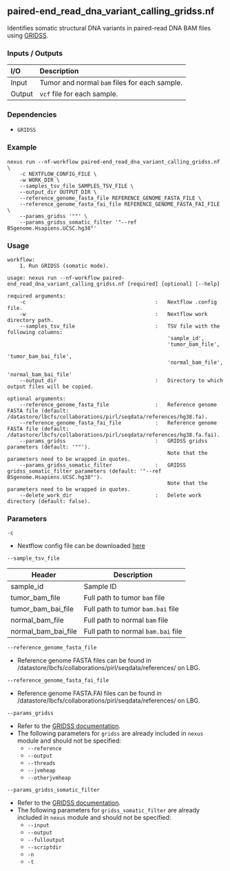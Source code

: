 ## paired-end_read_dna_variant_calling_gridss.nf

Identifies somatic structural DNA variants in paired-read DNA BAM files using [GRIDSS](https://github.com/PapenfussLab/gridss).

### Inputs / Outputs

| I/O    | Description                                   |
|:-------|:----------------------------------------------|
| Input  | Tumor and normal `bam` files for each sample. | 
| Output | `vcf` file for each sample.                   |

### Dependencies

* `GRIDSS`

### Example

```
nexus run --nf-workflow paired-end_read_dna_variant_calling_gridss.nf \
    -c NEXTFLOW_CONFIG_FILE \
    -w WORK_DIR \
    --samples_tsv_file SAMPLES_TSV_FILE \
    --output_dir OUTPUT_DIR \
    --reference_genome_fasta_file REFERENCE_GENOME_FASTA_FILE \
    --reference_genome_fasta_fai_file REFERENCE_GENOME_FASTA_FAI_FILE \
    --params_gridss '""' \
    --params_gridss_somatic_filter '"--ref BSgenome.Hsapiens.UCSC.hg38"'
```

### Usage

```
workflow:
    1. Run GRIDSS (somatic mode).

usage: nexus run --nf-workflow paired-end_read_dna_variant_calling_gridss.nf [required] [optional] [--help]

required arguments:
    -c                                          :   Nextflow .config file.
    -w                                          :   Nextflow work directory path.
    --samples_tsv_file                          :   TSV file with the following columns:
                                                    'sample_id',
                                                    'tumor_bam_file',
                                                    'tumor_bam_bai_file',
                                                    'normal_bam_file',
                                                    'normal_bam_bai_file'
    --output_dir                                :   Directory to which output files will be copied.

optional arguments:
    --reference_genome_fasta_file               :   Reference genome FASTA file (default: /datastore/lbcfs/collaborations/pirl/seqdata/references/hg38.fa).
    --reference_genome_fasta_fai_file           :   Reference genome FASTA file (default: /datastore/lbcfs/collaborations/pirl/seqdata/references/hg38.fa.fai).
    --params_gridss                             :   GRIDSS gridss parameters (default: '""').
                                                    Note that the parameters need to be wrapped in quotes.
    --params_gridss_somatic_filter              :   GRIDSS gridss_somatic_filter parameters (default: '"--ref BSgenome.Hsapiens.UCSC.hg38"').
                                                    Note that the parameters need to be wrapped in quotes.
    --delete_work_dir                           :   Delete work directory (default: false).
```

### Parameters

`-c`
* Nextflow config file can be downloaded [here](https://github.com/pirl-unc/nexus/tree/main/nextflow)

`--sample_tsv_file`

| Header              | Description                        |
|---------------------|------------------------------------|
| sample_id           | Sample ID                          |
| tumor_bam_file      | Full path to tumor `bam` file      |
| tumor_bam_bai_file  | Full path to tumor `bam.bai` file  |
| normal_bam_file     | Full path to normal `bam` file     |
| normal_bam_bai_file | Full path to normal `bam.bai` file |

`--reference_genome_fasta_file`
* Reference genome FASTA files can be found in /datastore/lbcfs/collaborations/pirl/seqdata/references/ on LBG.

`--reference_genome_fasta_fai_file`
* Reference genome FASTA.FAI files can be found in /datastore/lbcfs/collaborations/pirl/seqdata/references/ on LBG.

`--params_gridss`
* Refer to the [GRIDSS documentation](https://github.com/PapenfussLab/gridss/blob/master/QuickStart.md).
* The following parameters for `gridss` are already included in `nexus` module and should not be specified:
  * `--reference`
  * `--output`
  * `--threads`
  * `--jvmheap`
  * `--otherjvmheap`

`--params_gridss_somatic_filter`
* Refer to the [GRIDSS documentation](https://github.com/PapenfussLab/gridss/blob/master/QuickStart.md).
* The following parameters for `gridss_somatic_filter` are already included in `nexus` module and should not be specified:
  * `--input`
  * `--output`
  * `--fulloutput`
  * `--scriptdir`
  * `-n`
  * `-t`

